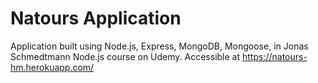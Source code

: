 # Natours Application

Application built using Node.js, Express, MongoDB, Mongoose, in Jonas Schmedtmann Node.js course on Udemy.
Accessible at https://natours-hm.herokuapp.com/
